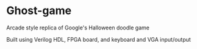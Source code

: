 # Ghost-game
Arcade style replica of Google's Halloween doodle game

Built using Verilog HDL, FPGA board, and keyboard and VGA input/output
